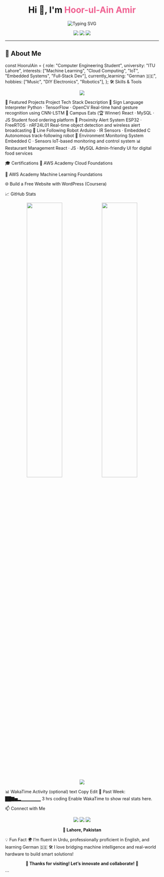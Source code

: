 <!-- 🌟 Advanced & Interactive GitHub Profile for Hoor-ul-Ain Amir -->

<h1 align="center">Hi 👋, I'm <strong style="color:#f06292;">Hoor-ul-Ain Amir</strong></h1>
<p align="center">
  <img src="https://readme-typing-svg.demolab.com?font=Fira+Code&size=22&pause=1000&color=F70000&center=true&width=1000&lines=Computer+Engineering+Student+%40+ITU+Lahore;Machine+Learning+%7C+Cloud+%7C+IoT+%7C+Embedded+Systems;Always+Learning+and+Building+Something+New+%F0%9F%9A%80" alt="Typing SVG"/>
</p>



<p align="center">
  <a href="mailto:hoorulainamir26@gmail.com"><img src="https://img.shields.io/badge/Gmail-D14836?style=for-the-badge&logo=gmail&logoColor=white"/></a>
  <a href="https://www.linkedin.com/in/hoor-ul-ain-amir-701006281/"><img src="https://img.shields.io/badge/LinkedIn-0077B5?style=for-the-badge&logo=linkedin&logoColor=white"/></a>
  <a href="https://github.com/HoorUlAinAmir"><img src="https://img.shields.io/badge/GitHub-181717?style=for-the-badge&logo=github&logoColor=white"/></a>
</p>

---

## 🧩 About Me


const HoorulAin = {
  role: "Computer Engineering Student",
  university: "ITU Lahore",
  interests: ["Machine Learning", "Cloud Computing", "IoT", "Embedded Systems", "Full‑Stack Dev"],
  currently_learning: "German 🇩🇪",
  hobbies: ["Music", "DIY Electronics", "Robotics"],
};
🛠️ Skills & Tools
<p align="center"> <img src="https://skillicons.dev/icons?i=python,cpp,c,js,react,aws,docker,kubernetes,git,github,arduino,esp32,tensorflow,matlab" /> </p>
🚀 Featured Projects
Project	Tech Stack	Description
🤟 Sign Language Interpreter	Python · TensorFlow · OpenCV	Real-time hand gesture recognition using CNN-LSTM
🍱 Campus Eats (🏆 Winner)	React · MySQL · JS	Student food ordering platform
📡 Proximity Alert System	ESP32 · FreeRTOS · nRF24L01	Real-time object detection and wireless alert broadcasting
🤖 Line Following Robot	Arduino · IR Sensors · Embedded C	Autonomous track-following robot
🌿 Environment Monitoring System	Embedded C · Sensors	IoT-based monitoring and control system
📊 Restaurant Management	React · JS · MySQL	Admin-friendly UI for digital food services

🎓 Certifications
🧩 AWS Academy Cloud Foundations

🤖 AWS Academy Machine Learning Foundations

🌐 Build a Free Website with WordPress (Coursera)

📈 GitHub Stats

<p align="center"> <img src="https://github-readme-stats.vercel.app/api?username=HoorUlAinAmir&show_icons=true&theme=tokyonight&hide_border=true" width="48%" /> <img src="https://github-readme-stats.vercel.app/api/top-langs/?username=HoorUlAinAmir&layout=compact&theme=tokyonight&hide_border=true" width="48%" /> </p> <p align="center"> <img src="https://github-profile-trophy.vercel.app/?username=HoorUlAinAmir&theme=radical&no-frame=true&margin-w=15" /> </p>
📊 WakaTime Activity (optional)
text
Copy
Edit
📅 Past Week: ██▇▅▂▁▁▁▁▁▁ 3 hrs coding
Enable WakaTime to show real stats here.

📫 Connect with Me
<p align="center"> <a href="mailto:hoorulainamir26@gmail.com"><img src="https://img.shields.io/badge/Email-D14836?style=flat-square&logo=gmail&logoColor=white"/></a> <a href="https://www.linkedin.com/in/hoor-ul-ain-amir-701006281/"><img src="https://img.shields.io/badge/LinkedIn-0077B5?style=flat-square&logo=linkedin&logoColor=white"/></a> <a href="https://github.com/HoorUlAinAmir"><img src="https://img.shields.io/badge/GitHub-181717?style=flat-square&logo=github&logoColor=white"/></a> </p> <p align="center"><strong>📍 Lahore, Pakistan</strong></p>
💡 Fun Fact
🌍 I’m fluent in Urdu, professionally proficient in English, and learning German 🇩🇪
🛠️ I love bridging machine intelligence and real-world hardware to build smart solutions!

<p align="center"> <strong>🌟 Thanks for visiting! Let’s innovate and collaborate! 🚀</strong> </p> ```
